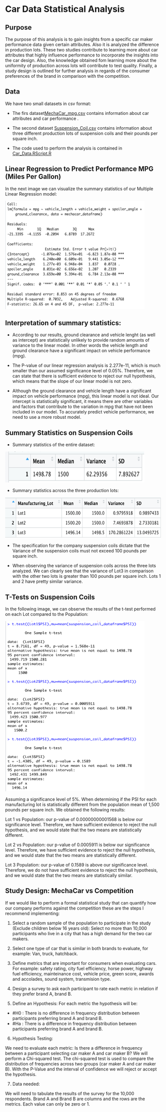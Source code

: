 # Car Data Statistical Analysis

## Purpose

The purpose of this analysis is to gain insights from a specific car maker performance data given certain attributes.  Also it is analyzed the difference in production lots.  These two studies contribute to learning more about car attributes that highly influence performance to incorporate the insights into the car design.  Also, the knowledge obtained fom learning more about the uniformity of production across lots will contribute to test quality. Finally, a study design is outlined for further analysis in regards of the consumer preferences of the brand in comparison with the competition.

## Data

We have two small datasets in csv format:

* The firs dataset[MechaCar_mpg.csv](https://github.com/NataliaVelasquez18/Car_Data_Statistical_Analysis/blob/main/MechaCar_mpg.csv) contains information about car attributes and car performance .

* The second dataset [Suspension_Coil.csv](https://github.com/NataliaVelasquez18/Car_Data_Statistical_Analysis/blob/main/Suspension_Coil.csv) contains information about three different production lots of suspension coils and their pounds per square inch.

* The code used to perform the analysis is contained in [Car_Data.RScript.R](https://github.com/NataliaVelasquez18/Car_Data_Statistical_Analysis/blob/main/Car_Data.RScript.R)



## Linear Regression to Predict Performance MPG (Miles Per Gallon)


In the next image we can visualize the summary statistics of our Multiple Linear Regression model:





<img src= "https://github.com/NataliaVelasquez18/Car_Data_Statistical_Analysis/blob/main/Screenshots/multiple_linear_regression_mpg.png" width="450" height="350" />




## Interpretation of summary statistics:

* According to our results, ground clearance and vehicle lenght (as well as intercept) are statistically unlikely to provide random amounts of variance to the linear model. In other words the vehicle length and ground clearance have a significant impact on vehicle performance (mpg). 


* The P-value of our linear regression analysis is 2.277e-11, which is much smaller than our assumed significance level of 0.05%. Therefore, we can state that there is sufficient evidence to reject our null hypothesis, which means that the slope of our linear model is not zero.


* Although the ground clearance and vehicle length have a significant impact on vehicle performance (mpg), this linear model is not ideal. Our intercept is statistically significant, it means there are other variables and factors that contribute to the variation in mpg that have not been included in our model. To accurately predict vehicle performance, we need to use a more robust model.



## Summary Statistics on Suspension Coils


* Summary statistics of the entire dataset:



<img src= "https://github.com/NataliaVelasquez18/Car_Data_Statistical_Analysis/blob/main/Screenshots/total_summary.png" width="450" height="100" />




* Summary statistics across the three production lots:



<img src= "https://github.com/NataliaVelasquez18/Car_Data_Statistical_Analysis/blob/main/Screenshots/lot_summary.png" width="550" height="130" />


* The specification for the company suspension coils dictate that the Variance of the suspension coils must not exceed 100 pounds per square inch. 

* When observing the variance of suspension coils across the three lots analyzed.  We can clearly see that the variance of Lot3 in comparison with the other two lots is greater than 100 pounds per square inch.  Lots 1 and 2 have pretty similar variance.


## T-Tests on Suspension Coils


In the following image, we can observe the results of the t-test performed on each Lot compared to the Population:



<img src= "https://github.com/NataliaVelasquez18/Car_Data_Statistical_Analysis/blob/main/Screenshots/t-test.png" width="450" height="550" />



Assuming a significance level of 5%. When determining if the PSI for each manufacturing lot is statistically different from the population mean of 1,500 pounds per square inch.  We obtained the following results:

Lot 1 vs Population: our p-value of 0.00000000001568 is below our significance level. Therefore, we have sufficient evidence to reject the null hypothesis, and we would state that the two means are statistically different.

Lot 2 vs Population: our p-value of 0.0005911 is below our significance level. Therefore, we have sufficient evidence to reject the null hypothesis, and we would state that the two means are statistically different.

Lot 3 Population: our p-value of 0.1589 is above our significance level. Therefore, we do not have sufficient evidence to reject the null hypothesis, and we would state that the two means are statistically similar.


## Study Design: MechaCar vs Competition

If we would like to perform a formal statistical study that can quantify how our company performs against the competition these are the steps I recommend implementing:

1. Select a random sample of the population to participate in the study (Exclude children below 16 years old): Select no more than 10,000 participants who live in a city that has a high demand for the two car makers.

2. Select one type of car that is similar in both brands to evaluate, for example: Van, truck, hatchback.

3. Define metrics that are important for consumers when evaluating cars.  For example: safety rating, city fuel efficiency, horse power, highway fuel efficiency, mainteinance cost, vehicle price, green score, awards and accolades, sound system, transmision type.

4. Design a survey to ask each participant to rate each metric in relation if they prefer brand A, brand B. 

5. Define an Hypothesis:  For each metric the hypothesis will be:

* #H0 : There is no difference in frequency distribution between participants preferring brand A and brand B.
* #Ha : There is a difference in frequency distribution between participants preferring brand A and brand B.

6. Hypothesis Testing:

We need to evaluate each metric: Is there a difference in frequency between a participant selecting car maker A and car maker B? We will perform a Chi-squared test.  The chi-squared test is used to compare the distribution of frequencies across two groups (car maker A and car maker B).  With the P-Value and the interval of confidence we will reject or accept the hypothesis.

7. Data needed: 

We will need to tabulate the results of the survey for the 10,000 respondents. Brand A and Brand B are columns and the rows are the metrics.  Each value can only be zero or 1.




